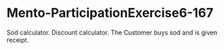 # Mento-ParticipationExercise6-167
Sod calculator. Discount calculator. The Customer buys sod and is given receipt.
